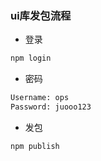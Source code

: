 ### ui库发包流程

- 登录 
```html
npm login
```
- 密码
```html
Username: ops
Password: juooo123
```
- 发包 
```html
npm publish
```
    

